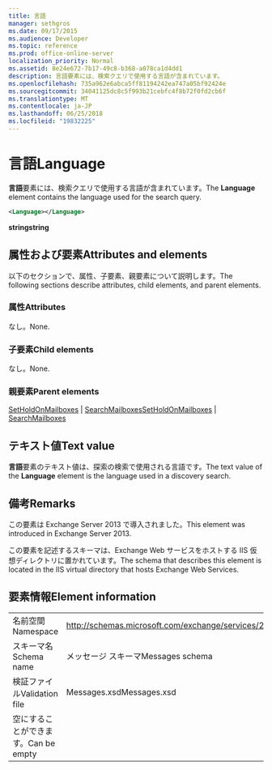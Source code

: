 ```yaml
---
title: 言語
manager: sethgros
ms.date: 09/17/2015
ms.audience: Developer
ms.topic: reference
ms.prod: office-online-server
localization_priority: Normal
ms.assetid: 8e24e672-7b17-49c8-b368-a078ca1d4dd1
description: 言語要素には、検索クエリで使用する言語が含まれています。
ms.openlocfilehash: 735a962e6abca5ff81194242ea747a05bf92424e
ms.sourcegitcommit: 34041125dc8c5f993b21cebfc4f8b72f0fd2cb6f
ms.translationtype: MT
ms.contentlocale: ja-JP
ms.lasthandoff: 06/25/2018
ms.locfileid: "19832225"
---
```

# <a name="language"></a><span data-ttu-id="7cbc6-103">言語</span><span class="sxs-lookup"><span data-stu-id="7cbc6-103">Language</span></span>

<span data-ttu-id="7cbc6-104">**言語**要素には、検索クエリで使用する言語が含まれています。</span><span class="sxs-lookup"><span data-stu-id="7cbc6-104">The **Language** element contains the language used for the search query.</span></span> 
  
```XML
<Language></Language>
```

 <span data-ttu-id="7cbc6-105">**string**</span><span class="sxs-lookup"><span data-stu-id="7cbc6-105">**string**</span></span>
## <a name="attributes-and-elements"></a><span data-ttu-id="7cbc6-106">属性および要素</span><span class="sxs-lookup"><span data-stu-id="7cbc6-106">Attributes and elements</span></span>

<span data-ttu-id="7cbc6-107">以下のセクションで、属性、子要素、親要素について説明します。</span><span class="sxs-lookup"><span data-stu-id="7cbc6-107">The following sections describe attributes, child elements, and parent elements.</span></span>
  
### <a name="attributes"></a><span data-ttu-id="7cbc6-108">属性</span><span class="sxs-lookup"><span data-stu-id="7cbc6-108">Attributes</span></span>

<span data-ttu-id="7cbc6-109">なし。</span><span class="sxs-lookup"><span data-stu-id="7cbc6-109">None.</span></span>
  
### <a name="child-elements"></a><span data-ttu-id="7cbc6-110">子要素</span><span class="sxs-lookup"><span data-stu-id="7cbc6-110">Child elements</span></span>

<span data-ttu-id="7cbc6-111">なし。</span><span class="sxs-lookup"><span data-stu-id="7cbc6-111">None.</span></span>
  
### <a name="parent-elements"></a><span data-ttu-id="7cbc6-112">親要素</span><span class="sxs-lookup"><span data-stu-id="7cbc6-112">Parent elements</span></span>

<span data-ttu-id="7cbc6-113">[SetHoldOnMailboxes](setholdonmailboxes.md) | [SearchMailboxes](searchmailboxes.md)</span><span class="sxs-lookup"><span data-stu-id="7cbc6-113">[SetHoldOnMailboxes](setholdonmailboxes.md) | [SearchMailboxes](searchmailboxes.md)</span></span>
  
## <a name="text-value"></a><span data-ttu-id="7cbc6-114">テキスト値</span><span class="sxs-lookup"><span data-stu-id="7cbc6-114">Text value</span></span>

<span data-ttu-id="7cbc6-115">**言語**要素のテキスト値は、探索の検索で使用される言語です。</span><span class="sxs-lookup"><span data-stu-id="7cbc6-115">The text value of the **Language** element is the language used in a discovery search.</span></span> 
  
## <a name="remarks"></a><span data-ttu-id="7cbc6-116">備考</span><span class="sxs-lookup"><span data-stu-id="7cbc6-116">Remarks</span></span>

<span data-ttu-id="7cbc6-117">この要素は Exchange Server 2013 で導入されました。</span><span class="sxs-lookup"><span data-stu-id="7cbc6-117">This element was introduced in Exchange Server 2013.</span></span>
  
<span data-ttu-id="7cbc6-118">この要素を記述するスキーマは、Exchange Web サービスをホストする IIS 仮想ディレクトリに置かれています。</span><span class="sxs-lookup"><span data-stu-id="7cbc6-118">The schema that describes this element is located in the IIS virtual directory that hosts Exchange Web Services.</span></span>
  
## <a name="element-information"></a><span data-ttu-id="7cbc6-119">要素情報</span><span class="sxs-lookup"><span data-stu-id="7cbc6-119">Element information</span></span>

|||
|:-----|:-----|
|<span data-ttu-id="7cbc6-120">名前空間</span><span class="sxs-lookup"><span data-stu-id="7cbc6-120">Namespace</span></span>  <br/> |http://schemas.microsoft.com/exchange/services/2006/messages  <br/> |
|<span data-ttu-id="7cbc6-121">スキーマ名</span><span class="sxs-lookup"><span data-stu-id="7cbc6-121">Schema name</span></span>  <br/> |<span data-ttu-id="7cbc6-122">メッセージ スキーマ</span><span class="sxs-lookup"><span data-stu-id="7cbc6-122">Messages schema</span></span>  <br/> |
|<span data-ttu-id="7cbc6-123">検証ファイル</span><span class="sxs-lookup"><span data-stu-id="7cbc6-123">Validation file</span></span>  <br/> |<span data-ttu-id="7cbc6-124">Messages.xsd</span><span class="sxs-lookup"><span data-stu-id="7cbc6-124">Messages.xsd</span></span>  <br/> |
|<span data-ttu-id="7cbc6-125">空にすることができます。</span><span class="sxs-lookup"><span data-stu-id="7cbc6-125">Can be empty</span></span>  <br/> ||
   

